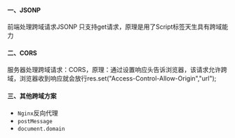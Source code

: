 #### 一、JSONP

前端处理跨域请求JSONP 只支持get请求，原理是用了Script标签天生具有跨域能力

#### 二、CORS

服务器处理跨域请求：CORS，原理：通过设置响应头告诉浏览器，该请求允许跨域，浏览器收到响应就会放行res.set("Access-Control-Allow-Origin","url");

#### 三、其他跨域方案

- `Nginx`反向代理
- `postMessage`
- `document.domain`